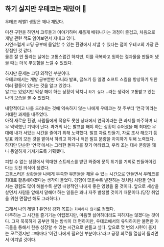 ## 하기 싫지만 우테코는 재밌어 🫠

우테코 레벨1 생활은 꽤나 재밌다. <br>

미션 구현을 하면서 크루들과 이야기하며 새롭게 배워나가는 과정이 즐겁고, 처음으로 개발 관련 책도 읽어보면서 지내고 있다. <br>
자연스럽게 코딩 공부에 몰입할 수 있는 환경에서 지낼 수 있다는 점이 우테코의 가장 큰 장점인 것 같다. <br>
물론 잘 안 풀리는 날에는 고통스럽긴 하지만, 이를 극복하고 원하는 결과물을 만들어 냈을 때는 더욱 뿌듯함을 느낄 수 있었다.

하지만 문제는 코딩 외적인 부분이다. <br>
우테코에서는 개발 공부뿐만 아니라 발표, 글쓰기 등 일명 소프트 스킬을 향상하기 위한 여러 활동이 있다는 것을 알고 있었다. <br>
알고는 있었지만 막상 해야 하는 상황이 닥치니 `하기 싫다 …`라는 생각에 고통받고 있는 나의 모습을 볼 수 있었다.

내향적이고 나를 드러내는 것에 익숙하지 않는 나에게 우테코는 첫 주부터 ‘연극’이라는 거대한 과제를 내주었다. <br>
아직 새로운 환경, 사람들에게 적응도 못한 상태에서 연극이라는 큰 과제를 마주하며 너무 막막했던 기억이 난다.
과거의 나는 발표를 해야 하는 상황이 주어졌을 때 최대한 무대에 내가 서있는 시간을 줄이기 위해 노력했다. 
발표 자료 만들기, 자료 조사 해오기 등 발표 외의 모든 것을 맡아서 하려고 하거나 적은 발표 분량을 차지하기 위해 노력했다. 
하지만 단순한 ‘연극’에서는 그러한 돌파구를 찾기 어려웠고, 우리 조는 대사 분량을 꽤나 동일하게 가져가도록 기획했다.

피할 수 없는 상황에서 막대한 스트레스를 받던 와중에 문득 위기를 기회로 만들어야겠다는 도전 의식이 생겼다. <br>
고통스러운 상황들을 나에게 부족한 부분들을 채울 수 있는 시간으로 만들면서 우테코를 최대로 활용해야겠다는 생각이 들었다.
경험이 많을수록 발전하는 것처럼 사람들 앞에 서는 경험도 많이 해볼수록 분명 내향적인 나에게 좋은 영향을 줄 것이다.
앞으로 세상을 살면서 사람들 앞에서 말해야 하는 일들은 꽤나 자주 발생할 것이기 때문이다.(당장 취업을 위한 면접만 해도 그러하다.)

그래서 나의 레벨 1 유연성 강화 목표는 `회피하지 않기`로 정했다. <br>
마주하는 그 시간을 즐기기는 어렵겠지만, 마음껏 싫어하더라도 피하지는 않겠다는 것이다.
그저 묵묵하게 공부만 하는 방식이 더 편하지만, 우테코에서의 유익하지만 불편한 자극들을 통해서 한층 성장할 수 있는 시간으로 만들고 싶다.
앞으로 몇 번의 시련이 올지는 모르겠지만 그때마다 ‘이건 나에게 필요한 부분이다.’라고 긍정 회로를 열심히 돌리면서 이겨낼 것이다. <br>
